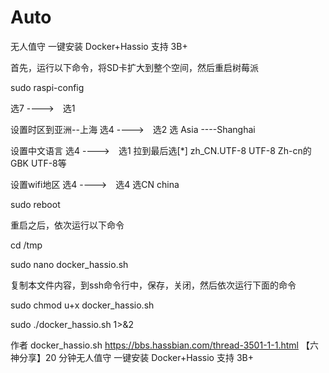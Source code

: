 # Auto
无人值守 一键安装 Docker+Hassio 支持 3B+

首先，运行以下命令，将SD卡扩大到整个空间，然后重启树莓派

sudo raspi-config

选7 ---->　选1

设置时区到亚洲--上海 选4 ---->　选2  选 Asia ----Shanghai

设置中文语言  选4 ---->　选1  拉到最后选[*] zh_CN.UTF-8 UTF-8 Zh-cn的GBK UTF-8等

设置wifi地区 选4 ---->　选4 选CN china

sudo reboot

重启之后，依次运行以下命令

cd /tmp

sudo nano docker_hassio.sh

复制本文件内容，到ssh命令行中，保存，关闭，然后依次运行下面的命令

sudo chmod u+x docker_hassio.sh

sudo ./docker_hassio.sh 1>&2


作者
docker_hassio.sh
https://bbs.hassbian.com/thread-3501-1-1.html
【六神分享】20 分钟无人值守 一键安装 Docker+Hassio 支持 3B+
